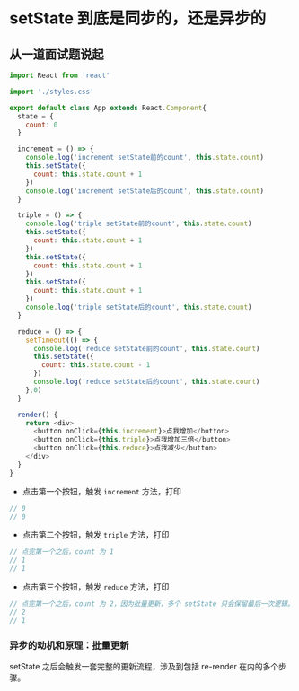 
# setState 到底是同步的，还是异步的

## 从一道面试题说起

```javascript
import React from 'react'

import './styles.css'

export default class App extends React.Component{
  state = {
    count: 0
  }

  increment = () => {
    console.log('increment setState前的count', this.state.count)
    this.setState({
      count: this.state.count + 1
    })
    console.log('increment setState后的count', this.state.count)
  }

  triple = () => {
    console.log('triple setState前的count', this.state.count)
    this.setState({
      count: this.state.count + 1
    })
    this.setState({
      count: this.state.count + 1
    })
    this.setState({
      count: this.state.count + 1
    })
    console.log('triple setState后的count', this.state.count)
  }

  reduce = () => {
    setTimeout(() => {
      console.log('reduce setState前的count', this.state.count)
      this.setState({
        count: this.state.count - 1
      })
      console.log('reduce setState后的count', this.state.count)
    },0)
  }

  render() {
    return <div>
      <button onClick={this.increment}>点我增加</button>
      <button onClick={this.triple}>点我增加三倍</button>
      <button onClick={this.reduce}>点我减少</button>
    </div>
  }
}
```

- 点击第一个按钮，触发 `increment` 方法，打印
```javascript
// 0
// 0
```

- 点击第二个按钮，触发 `triple` 方法，打印
```javascript
// 点完第一个之后，count 为 1
// 1
// 1
```

- 点击第三个按钮，触发 `reduce` 方法，打印
```javascript
// 点完第一个之后，count 为 2，因为批量更新，多个 setState 只会保留最后一次逻辑。
// 2
// 1
```

### 异步的动机和原理：批量更新

setState 之后会触发一套完整的更新流程，涉及到包括 re-render 在内的多个步骤。

